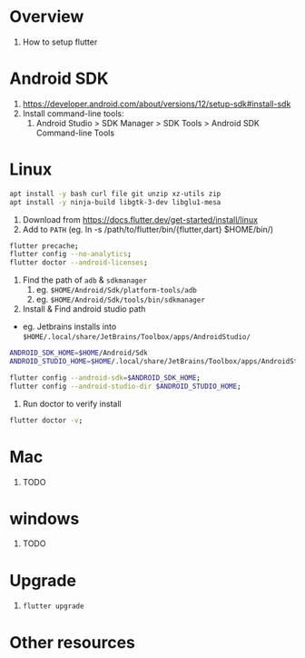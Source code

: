# Overview
1. How to setup flutter


# Android SDK
1. https://developer.android.com/about/versions/12/setup-sdk#install-sdk
1. Install command-line tools:
    1. Android Studio > SDK Manager > SDK Tools > Android SDK Command-line Tools


# Linux
```bash
apt install -y bash curl file git unzip xz-utils zip
apt install -y ninja-build libgtk-3-dev libglu1-mesa
```
1. Download from https://docs.flutter.dev/get-started/install/linux
1. Add to `PATH` (eg. ln -s /path/to/flutter/bin/{flutter,dart} $HOME/bin/)
```bash
flutter precache;
flutter config --no-analytics;
flutter doctor --android-licenses;
```
1. Find the path of `adb` & `sdkmanager`
    1. eg. `$HOME/Android/Sdk/platform-tools/adb`
    1. eg. `$HOME/Android/Sdk/tools/bin/sdkmanager`
1. Install & Find android studio path
- eg. Jetbrains installs into `$HOME/.local/share/JetBrains/Toolbox/apps/AndroidStudio/`
```bash
ANDROID_SDK_HOME=$HOME/Android/Sdk
ANDROID_STUDIO_HOME=$HOME/.local/share/JetBrains/Toolbox/apps/AndroidStudio/ch-0/212.5712.43.2112.8609683;

flutter config --android-sdk=$ANDROID_SDK_HOME;
flutter config --android-studio-dir $ANDROID_STUDIO_HOME;
```
1. Run doctor to verify install
```bash
flutter doctor -v;
```


# Mac
1. TODO


# windows
1. TODO


# Upgrade
1. `flutter upgrade`


# Other resources
